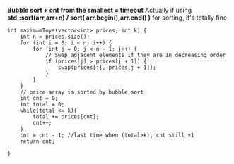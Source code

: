 **Bubble sort + cnt from the smallest = timeout**
Actually if using **std::sort(arr,arr+n) / sort( arr.begin(),arr.end() )** for sorting, it's totally fine

```
int maximumToys(vector<int> prices, int k) {
    int n = prices.size();
    for (int i = 0; i < n; i++) {
        for (int j = 0; j < n - 1; j++) {
            // Swap adjacent elements if they are in decreasing order
            if (prices[j] > prices[j + 1]) {
                swap(prices[j], prices[j + 1]);
            }
        }
    }
    // price array is sorted by bubble sort
    int cnt = 0;
    int total = 0;
    while(total <= k){
        total += prices[cnt];
        cnt++;
    }
    cnt = cnt - 1; //last time when (total>k), cnt still +1
    return cnt;

}
```

